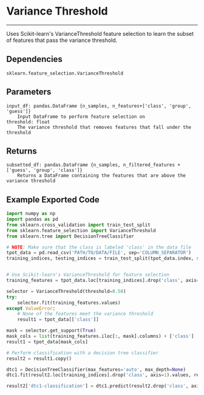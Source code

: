 # Variance Threshold
* * *

Uses Scikit-learn's VarianceThreshold feature selection to learn the subset of features that pass the variance threshold.

## Dependencies
    sklearn.feature_selection.VarianceThreshold

Parameters
----------
    input_df: pandas.DataFrame {n_samples, n_features+['class', 'group', 'guess']}
        Input DataFrame to perform feature selection on
    threshold: float
        The variance threshold that removes features that fall under the threshold

Returns
-------
    subsetted_df: pandas.DataFrame {n_samples, n_filtered_features + ['guess', 'group', 'class']}
        Returns a DataFrame containing the features that are above the variance threshold

Example Exported Code
---------------------

```Python
import numpy as np
import pandas as pd
from sklearn.cross_validation import train_test_split
from sklearn.feature_selection import VarianceThreshold
from sklearn.tree import DecisionTreeClassifier

# NOTE: Make sure that the class is labeled 'class' in the data file
tpot_data = pd.read_csv('PATH/TO/DATA/FILE', sep='COLUMN_SEPARATOR')
training_indices, testing_indices = train_test_split(tpot_data.index, stratify=tpot_data['class'].values, train_size=0.75, test_size=0.25)


# Use Scikit-learn's VarianceThreshold for feature selection
training_features = tpot_data.loc[training_indices].drop('class', axis=1)

selector = VarianceThreshold(threshold=0.50)
try:
    selector.fit(training_features.values)
except ValueError:
    # None of the features meet the variance threshold
    result1 = tpot_data[['class']]

mask = selector.get_support(True)
mask_cols = list(training_features.iloc[:, mask].columns) + ['class']
result1 = tpot_data[mask_cols]

# Perform classification with a decision tree classifier
result2 = result1.copy()

dtc1 = DecisionTreeClassifier(max_features='auto', max_depth=None)
dtc1.fit(result2.loc[training_indices].drop('class', axis=1).values, result2.loc[training_indices, 'class'].values)

result2['dtc1-classification'] = dtc1.predict(result2.drop('class', axis=1).values)

```
